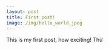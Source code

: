 ```yaml
---
layout: post
title: First post!
image: /img/hello_world.jpeg
---
```


This is my first post, how exciting! 
Thử
